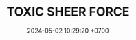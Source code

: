 ---
layout: teamCard
permalink: /team/:title.html
categories: LA2024JN
maincover: /assets/logos/BDLF.png
puntosLJMAYO24:
date: 2024-05-02 10:29:20 +0700
title: TOXIC SHEER FORCE
tag: johto042024
color: black
puntosLJ202404: 12
grupo: sur
background: '#F16C38'
cover: /assets/ver.png
team: TOXIC SHEER FORCE
ID: TSF
status: <i class="fa-solid fa-check"></i>
#PARTIDO 1
j1: RONDA 1
p1: BNT
pp1: TSF
r1: 
bg1: rock
rr1: 
#PARTIDO 2
j2: RONDA 2
p2: GOD O
pp2: TSF
bg2: rock
r2: 
rr2:
#PARTIDO 3
j3: RONDA 3
p3: TSF
pp3: GOLD V
bg3: rock
r3: 
rr3:
#PARTIDO 4
j4: RONDA 4
p4: P1
pp4: TSF
bg4: rock
r4: 
rr4:
#PARTIDO 5
j5: RONDA 5
p5: SSI
pp5: TSF
bg5: rock
r5: 
rr5:
#PARTIDO 6
j6: RONDA 6
p6: IL
pp6: TSF
bg6: rock
r6: 
rr6: 
#PARTIDO 7
j7: RONDA 7
p7:  GOD G
pp7: TSF
bg7: rock
r7: 
rr7: 
#PARTIDO 8
j8: RONDA 8
p8:  GOLD V
pp8: TSF
bg8: rock
rr8: 
r8: 
#PARTIDO 9
j9: RONDA 9
p9: HGSS
pp9: TSF
bg9: rock
r9: 
rr9: 
#PARTIDO 10
j10: RONDA 10
p10: RN
pp10: TSF
bg10: rock
r10: 
rr10: 
#PARTIDO 11
j11: RONDA 11
p11: HGHG
pp11: TSF
bg11: rock
r11: 
rr11:
stream: <i class="fa-brands fa-twitch text-white"></i>
dia: 18
hora: '21:10'
---